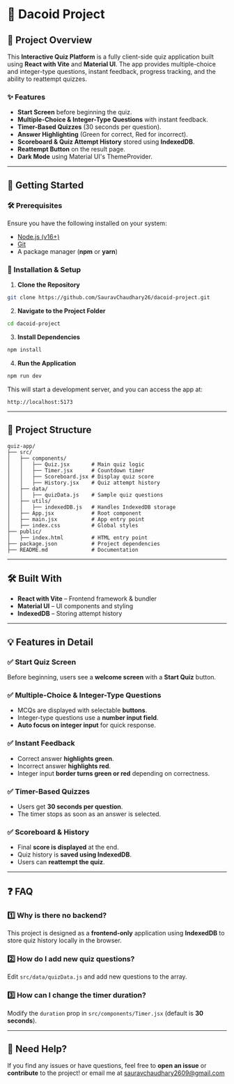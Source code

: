 # 📝 Dacoid Project

## 📌 Project Overview

This **Interactive Quiz Platform** is a fully client-side quiz application built using **React with Vite** and **Material UI**. The app provides multiple-choice and integer-type questions, instant feedback, progress tracking, and the ability to reattempt quizzes.

### ✨ Features

-  **Start Screen** before beginning the quiz.
-  **Multiple-Choice & Integer-Type Questions** with instant feedback.
-  **Timer-Based Quizzes** (30 seconds per question).
-  **Answer Highlighting** (Green for correct, Red for incorrect).
-  **Scoreboard & Quiz Attempt History** stored using **IndexedDB**.
-  **Reattempt Button** on the result page.
-  **Dark Mode** using Material UI's ThemeProvider.

---

## 🚀 Getting Started

### 🛠 Prerequisites

Ensure you have the following installed on your system:

-  [Node.js (v16+)](https://nodejs.org/)
-  [Git](https://git-scm.com/)
-  A package manager (**npm** or **yarn**)

### 👥 Installation & Setup

1. **Clone the Repository**

```bash
git clone https://github.com/SauravChaudhary26/dacoid-project.git
```

2. **Navigate to the Project Folder**

```bash
cd dacoid-project
```

3. **Install Dependencies**

```bash
npm install
```

4. **Run the Application**

```bash
npm run dev
```

This will start a development server, and you can access the app at:

```
http://localhost:5173
```

---

## 📂 Project Structure

```
quiz-app/
├── src/
│   ├── components/
│   │   ├── Quiz.jsx       # Main quiz logic
│   │   ├── Timer.jsx      # Countdown timer
│   │   ├── Scoreboard.jsx # Display quiz score
│   │   ├── History.jsx    # Quiz attempt history
│   ├── data/
│   │   ├── quizData.js    # Sample quiz questions
│   ├── utils/
│   │   ├── indexedDB.js   # Handles IndexedDB storage
│   ├── App.jsx            # Root component
│   ├── main.jsx           # App entry point
│   ├── index.css          # Global styles
├── public/
│   ├── index.html         # HTML entry point
├── package.json           # Project dependencies
├── README.md              # Documentation
```

---

## 🛠 Built With

-  **React with Vite** – Frontend framework & bundler
-  **Material UI** – UI components and styling
-  **IndexedDB** – Storing attempt history

---

## 💡 Features in Detail

### ✅ Start Quiz Screen

Before beginning, users see a **welcome screen** with a **Start Quiz** button.

### ✅ Multiple-Choice & Integer-Type Questions

-  MCQs are displayed with selectable **buttons**.
-  Integer-type questions use a **number input field**.
-  **Auto focus on integer input** for quick response.

### ✅ Instant Feedback

-  Correct answer **highlights green**.
-  Incorrect answer **highlights red**.
-  Integer input **border turns green or red** depending on correctness.

### ✅ Timer-Based Quizzes

-  Users get **30 seconds per question**.
-  The timer stops as soon as an answer is selected.

### ✅ Scoreboard & History

-  Final **score is displayed** at the end.
-  Quiz history is **saved using IndexedDB**.
-  Users can **reattempt the quiz**.

---

## ❓ FAQ

### 1️⃣ Why is there no backend?

This project is designed as a **frontend-only** application using **IndexedDB** to store quiz history locally in the browser.

### 2️⃣ How do I add new quiz questions?

Edit `src/data/quizData.js` and add new questions to the array.

### 3️⃣ How can I change the timer duration?

Modify the `duration` prop in `src/components/Timer.jsx` (default is **30 seconds**).

---

## 💬 Need Help?

If you find any issues or have questions, feel free to **open an issue** or **contribute** to the project! or email me at sauravchaudhary2609@gmail.com

